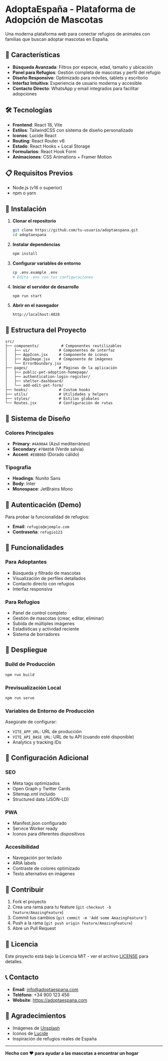 # AdoptaEspaña - Plataforma de Adopción de Mascotas

Una moderna plataforma web para conectar refugios de animales con familias que buscan adoptar mascotas en España.

## 🚀 Características

- **Búsqueda Avanzada**: Filtros por especie, edad, tamaño y ubicación
- **Panel para Refugios**: Gestión completa de mascotas y perfil del refugio
- **Diseño Responsivo**: Optimizado para móviles, tablets y escritorio
- **Interfaz Intuitiva**: Experiencia de usuario moderna y accesible
- **Contacto Directo**: WhatsApp y email integrados para facilitar adopciones

## 🛠️ Tecnologías

- **Frontend**: React 18, Vite
- **Estilos**: TailwindCSS con sistema de diseño personalizado
- **Iconos**: Lucide React
- **Routing**: React Router v6
- **Estado**: React Hooks + Local Storage
- **Formularios**: React Hook Form
- **Animaciones**: CSS Animations + Framer Motion

## 📋 Requisitos Previos

- Node.js (v16 o superior)
- npm o yarn

## 🔧 Instalación

1. **Clonar el repositorio**
   ```bash
   git clone https://github.com/tu-usuario/adoptaespana.git
   cd adoptaespana
   ```

2. **Instalar dependencias**
   ```bash
   npm install
   ```

3. **Configurar variables de entorno**
   ```bash
   cp .env.example .env
   # Edita .env con tus configuraciones
   ```

4. **Iniciar el servidor de desarrollo**
   ```bash
   npm run start
   ```

5. **Abrir en el navegador**
   ```
   http://localhost:4028
   ```

## 📁 Estructura del Proyecto

```
src/
├── components/          # Componentes reutilizables
│   ├── ui/             # Componentes de interfaz
│   ├── AppIcon.jsx     # Componente de iconos
│   ├── AppImage.jsx    # Componente de imágenes
│   └── ErrorBoundary.jsx
├── pages/              # Páginas de la aplicación
│   ├── public-pet-adoption-homepage/
│   ├── authentication-login-register/
│   ├── shelter-dashboard/
│   └── add-edit-pet-form/
├── hooks/              # Custom hooks
├── utils/              # Utilidades y helpers
├── styles/             # Estilos globales
└── Routes.jsx          # Configuración de rutas
```

## 🎨 Sistema de Diseño

### Colores Principales
- **Primary**: `#4A90A4` (Azul mediterráneo)
- **Secondary**: `#7BA05B` (Verde salvia)
- **Accent**: `#E8B86D` (Dorado cálido)

### Tipografía
- **Headings**: Nunito Sans
- **Body**: Inter
- **Monospace**: JetBrains Mono

## 🔐 Autenticación (Demo)

Para probar la funcionalidad de refugios:

- **Email**: `refugio@ejemplo.com`
- **Contraseña**: `refugio123`

## 📱 Funcionalidades

### Para Adoptantes
- Búsqueda y filtrado de mascotas
- Visualización de perfiles detallados
- Contacto directo con refugios
- Interfaz responsiva

### Para Refugios
- Panel de control completo
- Gestión de mascotas (crear, editar, eliminar)
- Subida de múltiples imágenes
- Estadísticas y actividad reciente
- Sistema de borradores

## 🚀 Despliegue

### Build de Producción
```bash
npm run build
```

### Previsualización Local
```bash
npm run serve
```

### Variables de Entorno de Producción
Asegúrate de configurar:
- `VITE_APP_URL`: URL de producción
- `VITE_API_BASE_URL`: URL de tu API (cuando esté disponible)
- Analytics y tracking IDs

## 🔧 Configuración Adicional

### SEO
- Meta tags optimizados
- Open Graph y Twitter Cards
- Sitemap.xml incluido
- Structured data (JSON-LD)

### PWA
- Manifest.json configurado
- Service Worker ready
- Iconos para diferentes dispositivos

### Accesibilidad
- Navegación por teclado
- ARIA labels
- Contraste de colores optimizado
- Texto alternativo en imágenes

## 🤝 Contribuir

1. Fork el proyecto
2. Crea una rama para tu feature (`git checkout -b feature/AmazingFeature`)
3. Commit tus cambios (`git commit -m 'Add some AmazingFeature'`)
4. Push a la rama (`git push origin feature/AmazingFeature`)
5. Abre un Pull Request

## 📄 Licencia

Este proyecto está bajo la Licencia MIT - ver el archivo [LICENSE](LICENSE) para detalles.

## 📞 Contacto

- **Email**: info@adoptaespana.com
- **Teléfono**: +34 900 123 456
- **Website**: https://adoptaespana.com

## 🙏 Agradecimientos

- Imágenes de [Unsplash](https://unsplash.com)
- Iconos de [Lucide](https://lucide.dev)
- Inspiración de refugios reales de España

---

**Hecho con ❤️ para ayudar a las mascotas a encontrar un hogar**